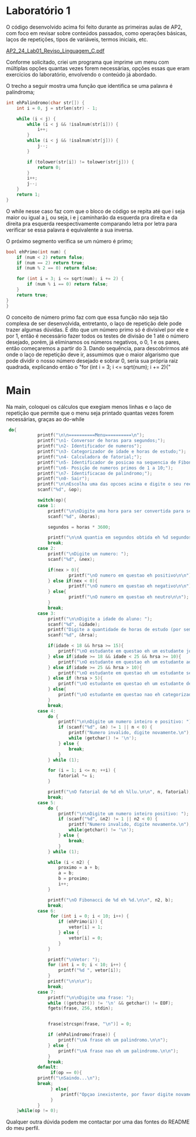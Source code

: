 # Laboratório 1
O código desenvolvido acima foi feito durante as primeiras aulas de AP2, com foco em revisar sobre conteúdos passados, como operações básicas, laços de repetições, tipos de variáveis, termos iniciais, etc.

[AP2_24_Lab01_Reviso_Linguagem_C.pdf](https://github.com/user-attachments/files/22014050/AP2_24_Lab01_Reviso_Linguagem_C.pdf)

Conforme solicitado, criei um programa que imprime um menu com múltiplas opções quantas vezes forem necessárias, opções essas que eram exercícios do laboratório, envolvendo o conteúdo já abordado.

O trecho a seguir mostra uma função que identifica se uma palavra é palíndroma;
```C
int ehPalindromo(char str[]) {
    int i = 0, j = strlen(str) - 1;

    while (i < j) {
        while (i < j && !isalnum(str[i])) {
            i++;
        }
        while (i < j && !isalnum(str[j])) {
            j--;
        }

        if (tolower(str[i]) != tolower(str[j])) {
            return 0;
        }
        i++;
        j--;
    }
    return 1;
}
```
O while nesse caso faz com que o bloco de código se repita até que i seja maior ou igual a j, ou seja, i e j caminharão da esquerda pra direita e da direita pra esquerda reespectivamente comparando letra por letra para verificar se essa palavra é equivalente a sua inversa.

O próximo segmento verifica se um número é primo;
```C
bool ehPrimo(int num) {
    if (num < 2) return false;
    if (num == 2) return true;
    if (num % 2 == 0) return false; 

    for (int i = 3; i <= sqrt(num); i += 2) {
        if (num % i == 0) return false;
    }
    return true;
}
}
```
O conceito de número primo faz com que essa função não seja tão complexa de ser desenvolvida, entretanto, o laço de repetição dele pode trazer algumas dúvidas. É dito que um número primo só é divisível por ele e por 1, então é necessário fazer todos os testes de divisão de 1 até o número desejado, porém, já eliminamos os números negativos, o 0, 1 e os pares, então começaremos a partir do 3. Dando sequência, para descobrirmos até onde o laço de repetição deve ir, assumimos que o maior algarismo que pode dividir o nosso número desejado e sobrar 0, seria sua própria raiz quadrada, explicando então o "for (int i = 3; i <= sqrt(num); i += 2){"

# Main
Na main, coloquei os cálculos que exegiam menos linhas e o laço de repetição que permite que o menu seja printado quantas vezes forem necessárias, graças ao do-while
```C
 do{
            printf("\n\n==========Menu==========\n");
            printf("\n1- Conversor de horas para segundos;");
            printf("\n2- Identificador de numeros");
            printf("\n3- Categorizador de idade e horas de estudo;");
            printf("\n4- Calculadora de fatorial;");
            printf("\n5- Identificador de posicao na sequencia de Fibonacci;");
            printf("\n6- Posição de numeros primos de 1 a 10;");
            printf("\n7- Identificacao de palindromo;");
            printf("\n0- Sair");
            printf("\n\nEscolha uma das opcoes acima e digite o seu reespectivo numero: ");
            scanf("%d", &op);

            switch(op){
            case 1:
                printf("\n\nDigite uma hora para ser convertida para segundos: ");
                scanf("%d", &horas);

                segundos = horas * 3600;

                printf("\n\nA quantia em segundos obtida eh %d segundos.\n\n", segundos);
                break;
            case 2:
                printf("\nDigite um numero: ");
                scanf("%d", &nex);

                if(nex > 0){
                        printf("\nO numero em questao eh positivo\n\n");
                } else if(nex < 0){
                        printf("\nO numero em questao eh negativo\n\n");
                } else{
                        printf("\nO numero em questao eh neutro\n\n");
                }
                break;
            case 3:
                printf("\n\nDigite a idade do aluno: ");
                scanf("%d", &idade);
                printf("Digite a quantidade de horas de estudo (por semana) do aluno: ");
                scanf("%d", &hrsa);

                if(idade < 18 && hrsa >= 15){
                    printf("\nO estudante em questao eh um estudante jovem!\n\n");
                } else if(idade >= 18 && idade < 25 && hrsa >= 10){
                    printf("\nO estudante em questao eh um estudante adulto!\n\n");
                } else if(idade >= 25 && hrsa > 10){
                    printf("\nO estudante em questao eh um estudante senior!\n\n");
                } else if (hrsa > 5){
                    printf("\nO estudante em questao eh um estudante desmotivado\n\n");
                } else{
                    printf("\nO estudante em questao nao eh categorizado!\n\n");
                }
                break;
            case 4:
                do {
                    printf("\n\nDigite um numero inteiro e positivo: ");
                    if (scanf("%d", &n) != 1 || n < 0) {
                        printf("Numero invalido, digite novamente.\n");
                        while (getchar() != '\n');
                    } else {
                        break;
                    }
                } while (1);

                for (i = 1; i <= n; ++i) {
                    fatorial *= i;
                }

                printf("\nO fatorial de %d eh %llu.\n\n", n, fatorial);
                break;
            case 5:
                do {
                    printf("\n\nDigite um numero inteiro positivo: ");
                    if (scanf("%d", &n2) != 1 || n2 < 0) {
                        printf("Numero invalido, digite novamente.\n");
                        while(getchar() != '\n');
                    } else {
                        break;
                    }
                } while (1);

                while (i < n2) {
                    proximo = a + b;
                    a = b;
                    b = proximo;
                    i++;
                }

                printf("\nO Fibonacci de %d eh %d.\n\n", n2, b);
                break;
            case 6:
                 for (int i = 0; i < 10; i++) {
                    if (ehPrimo(i)) {
                        vetor[i] = 1;
                    } else {
                        vetor[i] = 0;
                    }
                }

                printf("\nVetor: ");
                for (int i = 0; i < 10; i++) {
                    printf("%d ", vetor[i]);
                }
                printf("\n\n\n");
                break;
            case 7:
                printf("\n\nDigite uma frase: ");
                while ((getchar()) != '\n' && getchar() != EOF);
                fgets(frase, 256, stdin);


                frase[strcspn(frase, "\n")] = 0;

                if (ehPalindromo(frase)) {
                    printf("\nA frase eh um palindromo.\n\n");
                } else {
                    printf("\nA frase nao eh um palindromo.\n\n");
                }
                break;
            default:
                 if(op == 0){
            printf("\nSaindo...\n");
            break;
                 } else{
                     printf("Opçao inexistente, por favor digite novamente.");
                 }
            }
    }while(op != 0);
```
Qualquer outra dúvida podem me contactar por uma das fontes do README do meu perfil.


